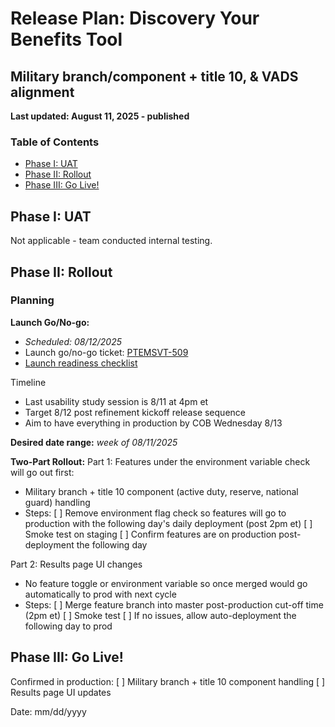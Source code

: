 # Release Plan: Discovery Your Benefits Tool 
## Military branch/component + title 10, & VADS alignment
**Last updated: August 11, 2025 - published** 

### Table of Contents
- [Phase I: UAT](#Phase-i-uat)
- [Phase II: Rollout](#Phase-ii-rollout)
- [Phase III: Go Live!](#Phase-iii-go-Live)

## Phase I: UAT
Not applicable - team conducted internal testing.

## Phase II: Rollout

### Planning
**Launch Go/No-go:** 
- _Scheduled: 08/12/2025_
- Launch go/no-go ticket: [PTEMSVT-509](https://jira.devops.va.gov/browse/PTEMSVT-509) 
- [Launch readiness checklist](https://github.com/department-of-veterans-affairs/va.gov-team/blob/master/products/vet-transition-support/military-branch-title-10-vads-alignment-q3-2025/launch-checklist.md)

Timeline
- Last usability study session is 8/11 at 4pm et
- Target 8/12 post refinement kickoff release sequence 
- Aim to have everything in production by COB Wednesday 8/13

**Desired date range:** _week of 08/11/2025_

**Two-Part Rollout:**
Part 1: Features under the environment variable check will go out first:
- Military branch + title 10 component (active duty, reserve, national guard) handling
- Steps:
[ ] Remove environment flag check so features will go to production with the following day's daily deployment (post 2pm et)
[ ] Smoke test on staging
[ ] Confirm features are on production post-deployment the following day 


Part 2: Results page UI changes
- No feature toggle or environment variable so once merged would go automatically to prod with next cycle
- Steps:
    [ ] Merge feature branch into master post-production cut-off time (2pm et)
    [ ] Smoke test
    [ ] If no issues, allow auto-deployment the following day to prod 


## Phase III: Go Live!
Confirmed in production:
[ ] Military branch + title 10 component handling 
[ ] Results page UI updates

Date: mm/dd/yyyy


